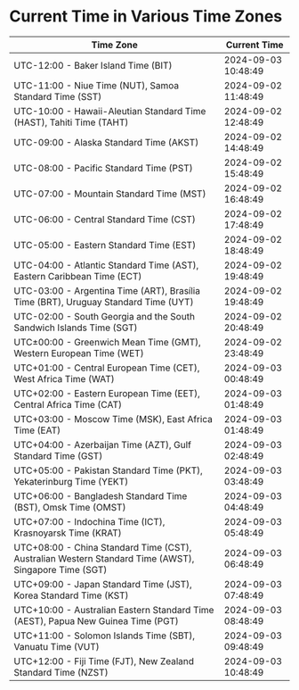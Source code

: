 # Current Time in Various Time Zones

| Time Zone | Current Time |
|-----------|--------------|
| UTC-12:00 - Baker Island Time (BIT) | 2024-09-03 10:48:49 |
| UTC-11:00 - Niue Time (NUT), Samoa Standard Time (SST) | 2024-09-02 11:48:49 |
| UTC-10:00 - Hawaii-Aleutian Standard Time (HAST), Tahiti Time (TAHT) | 2024-09-02 12:48:49 |
| UTC-09:00 - Alaska Standard Time (AKST) | 2024-09-02 14:48:49 |
| UTC-08:00 - Pacific Standard Time (PST) | 2024-09-02 15:48:49 |
| UTC-07:00 - Mountain Standard Time (MST) | 2024-09-02 16:48:49 |
| UTC-06:00 - Central Standard Time (CST) | 2024-09-02 17:48:49 |
| UTC-05:00 - Eastern Standard Time (EST) | 2024-09-02 18:48:49 |
| UTC-04:00 - Atlantic Standard Time (AST), Eastern Caribbean Time (ECT) | 2024-09-02 19:48:49 |
| UTC-03:00 - Argentina Time (ART), Brasília Time (BRT), Uruguay Standard Time (UYT) | 2024-09-02 19:48:49 |
| UTC-02:00 - South Georgia and the South Sandwich Islands Time (SGT) | 2024-09-02 20:48:49 |
| UTC±00:00 - Greenwich Mean Time (GMT), Western European Time (WET) | 2024-09-02 23:48:49 |
| UTC+01:00 - Central European Time (CET), West Africa Time (WAT) | 2024-09-03 00:48:49 |
| UTC+02:00 - Eastern European Time (EET), Central Africa Time (CAT) | 2024-09-03 01:48:49 |
| UTC+03:00 - Moscow Time (MSK), East Africa Time (EAT) | 2024-09-03 01:48:49 |
| UTC+04:00 - Azerbaijan Time (AZT), Gulf Standard Time (GST) | 2024-09-03 02:48:49 |
| UTC+05:00 - Pakistan Standard Time (PKT), Yekaterinburg Time (YEKT) | 2024-09-03 03:48:49 |
| UTC+06:00 - Bangladesh Standard Time (BST), Omsk Time (OMST) | 2024-09-03 04:48:49 |
| UTC+07:00 - Indochina Time (ICT), Krasnoyarsk Time (KRAT) | 2024-09-03 05:48:49 |
| UTC+08:00 - China Standard Time (CST), Australian Western Standard Time (AWST), Singapore Time (SGT) | 2024-09-03 06:48:49 |
| UTC+09:00 - Japan Standard Time (JST), Korea Standard Time (KST) | 2024-09-03 07:48:49 |
| UTC+10:00 - Australian Eastern Standard Time (AEST), Papua New Guinea Time (PGT) | 2024-09-03 08:48:49 |
| UTC+11:00 - Solomon Islands Time (SBT), Vanuatu Time (VUT) | 2024-09-03 09:48:49 |
| UTC+12:00 - Fiji Time (FJT), New Zealand Standard Time (NZST) | 2024-09-03 10:48:49 |
